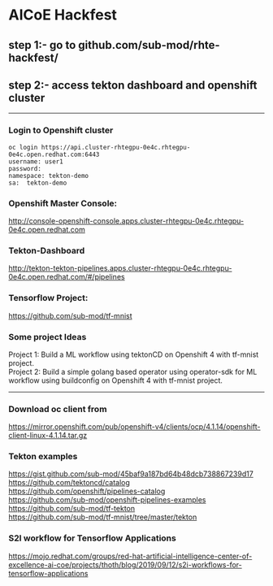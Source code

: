 # AICoE Hackfest

## step 1:- go to github.com/sub-mod/rhte-hackfest/   
## step 2:- access tekton dashboard and openshift cluster
  
---
### Login to Openshift cluster
```
oc login https://api.cluster-rhtegpu-0e4c.rhtegpu-0e4c.open.redhat.com:6443 
username: user1  
password:  
namespace: tekton-demo  
sa:  tekton-demo  
```
### Openshift Master Console: 
http://console-openshift-console.apps.cluster-rhtegpu-0e4c.rhtegpu-0e4c.open.redhat.com  
  
### Tekton-Dashboard  
http://tekton-tekton-pipelines.apps.cluster-rhtegpu-0e4c.rhtegpu-0e4c.open.redhat.com/#/pipelines  

### Tensorflow Project:  
https://github.com/sub-mod/tf-mnist  
  
### Some project Ideas
Project 1: Build a ML workflow using tektonCD on Openshift 4 with tf-mnist project.  
Project 2: Build a simple golang based operator using operator-sdk for ML workflow using buildconfig on Openshift 4 with  tf-mnist project.   

---
  
### Download oc client from  
https://mirror.openshift.com/pub/openshift-v4/clients/ocp/4.1.14/openshift-client-linux-4.1.14.tar.gz  
  
### Tekton examples    
https://gist.github.com/sub-mod/45baf9a187bd64b48dcb738867239d17   
https://github.com/tektoncd/catalog  
https://github.com/openshift/pipelines-catalog  
https://github.com/sub-mod/openshift-pipelines-examples  
https://github.com/sub-mod/tf-tekton  
https://github.com/sub-mod/tf-mnist/tree/master/tekton   
  
### S2I workflow for Tensorflow Applications  
https://mojo.redhat.com/groups/red-hat-artificial-intelligence-center-of-excellence-ai-coe/projects/thoth/blog/2019/09/12/s2i-workflows-for-tensorflow-applications
